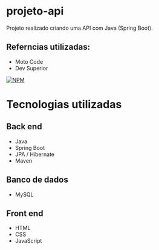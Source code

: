 # projeto-api
Projeto realizado criando uma API com Java (Spring Boot).

## Referncias utilizadas:
- Moto Code
- Dev Superior

[![NPM](https://img.shields.io/npm/l/react)](https://github.com/FelipeFelixhub/projeto-api/blob/main/license) 

# Tecnologias utilizadas
## Back end
- Java
- Spring Boot
- JPA / Hibernate
- Maven

## Banco de dados
- MySQL

## Front end
- HTML
- CSS
- JavaScript  





